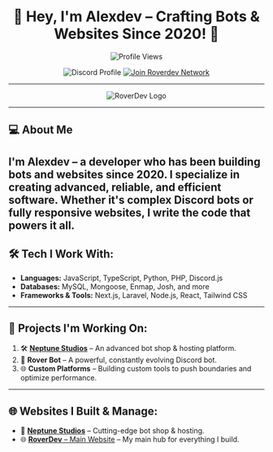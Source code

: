 <div align="center">

# 👋 Hey, I'm **Alexdev** – Crafting Bots & Websites Since 2020! 🚀

<img src="https://komarev.com/ghpvc/?username=AlexDev7518&label=Profile%20views&color=00FFFF&style=flat" alt="Profile Views" />

</div>

<p align="center">
  <img src="https://discord.c99.nl/widget/theme-3/663442537222242306.png" alt="Discord Profile" />
  <a href="https://discord.gg/roverdev">
    <img src="https://discord.com/api/guilds/846548733914906664/widget.png?style=banner2" alt="Join Roverdev Network" />
  </a>
</p>

---

<div align="center">
  <img src="https://i.imgur.com/CbF3nqE.png" alt="RoverDev Logo" />
</div>

---

## 💻 **About Me**

I'm **Alexdev** – a developer who has been building **bots** and **websites** since 2020. I specialize in creating advanced, reliable, and efficient software. Whether it's complex Discord bots or fully responsive websites, I write the code that powers it all.
---

## 🛠️ **Tech I Work With:**

- **Languages:** JavaScript, TypeScript, Python, PHP, Discord.js
- **Databases:** MySQL, Mongoose, Enmap, Josh, and more
- **Frameworks & Tools:** Next.js, Laravel, Node.js, React, Tailwind CSS

---

## 🚀 **Projects I'm Working On:**

1. 🛠️ **[Neptune Studios](https://neptunestudios.dev)** – An advanced bot shop & hosting platform.  
2. 🤖 **Rover Bot** – A powerful, constantly evolving Discord bot.  
3. 🌐 **Custom Platforms** – Building custom tools to push boundaries and optimize performance.  

---

## 🌐 **Websites I Built & Manage:**

- 🌌 [**Neptune Studios**](https://neptunestudios.dev) – Cutting-edge bot shop & hosting.  
- 🌐 [**RoverDev** – Main Website](https://roverdev.xyz) – My main hub for everything I build.  


